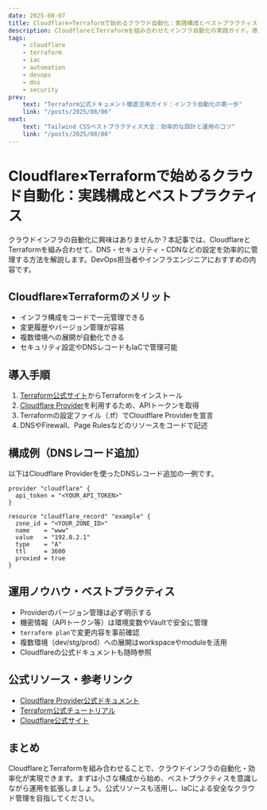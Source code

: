 ```yaml
---
date: 2025-08-07
title: Cloudflare×Terraformで始めるクラウド自動化：実践構成とベストプラクティス
description: CloudflareとTerraformを組み合わせたインフラ自動化の実践ガイド。導入手順から構成例、運用ノウハウ、公式リソースまで、クラウド管理を効率化するためのポイントを詳しく解説します。
tags:
    - cloudflare
    - terraform
    - iac
    - automation
    - devops
    - dns
    - security
prev:
    text: "Terraform公式ドキュメント徹底活用ガイド：インフラ自動化の第一歩"
    link: "/posts/2025/08/06"
next:
    text: "Tailwind CSSベストプラクティス大全：効率的な設計と運用のコツ"
    link: "/posts/2025/08/08"
---
```


# Cloudflare×Terraformで始めるクラウド自動化：実践構成とベストプラクティス

クラウドインフラの自動化に興味はありませんか？本記事では、CloudflareとTerraformを組み合わせて、DNS・セキュリティ・CDNなどの設定を効率的に管理する方法を解説します。DevOps担当者やインフラエンジニアにおすすめの内容です。

## Cloudflare×Terraformのメリット

- インフラ構成をコードで一元管理できる
- 変更履歴やバージョン管理が容易
- 複数環境への展開が自動化できる
- セキュリティ設定やDNSレコードもIaCで管理可能

## 導入手順

1. [Terraform公式サイト](https://developer.hashicorp.com/terraform/install)からTerraformをインストール
2. [Cloudflare Provider](https://registry.terraform.io/providers/cloudflare/cloudflare/latest/docs)を利用するため、APIトークンを取得
3. Terraformの設定ファイル（.tf）でCloudflare Providerを宣言
4. DNSやFirewall、Page Rulesなどのリソースをコードで記述

## 構成例（DNSレコード追加）

以下はCloudflare Providerを使ったDNSレコード追加の一例です。

```hcl
provider "cloudflare" {
  api_token = "<YOUR_API_TOKEN>"
}

resource "cloudflare_record" "example" {
  zone_id = "<YOUR_ZONE_ID>"
  name    = "www"
  value   = "192.0.2.1"
  type    = "A"
  ttl     = 3600
  proxied = true
}
```

## 運用ノウハウ・ベストプラクティス

- Providerのバージョン管理は必ず明示する
- 機密情報（APIトークン等）は環境変数やVaultで安全に管理
- `terraform plan`で変更内容を事前確認
- 複数環境（dev/stg/prod）への展開はworkspaceやmoduleを活用
- Cloudflareの公式ドキュメントも随時参照

## 公式リソース・参考リンク

- [Cloudflare Provider公式ドキュメント](https://registry.terraform.io/providers/cloudflare/cloudflare/latest/docs)
- [Terraform公式チュートリアル](https://developer.hashicorp.com/terraform/tutorials)
- [Cloudflare公式サイト](https://www.cloudflare.com/ja-jp/)

## まとめ

CloudflareとTerraformを組み合わせることで、クラウドインフラの自動化・効率化が実現できます。まずは小さな構成から始め、ベストプラクティスを意識しながら運用を拡張しましょう。公式リソースも活用し、IaCによる安全なクラウド管理を目指してください。
